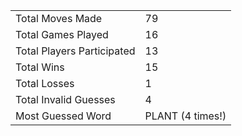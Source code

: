 |              |                |
| ---------------- | ----------------------------- |
| Total Moves Made | 79 |
| Total Games Played | 16 |
| Total Players Participated | 13 |
| Total Wins | 15 |
| Total Losses | 1 |
| Total Invalid Guesses | 4 |
| Most Guessed Word | PLANT (4 times!) |

